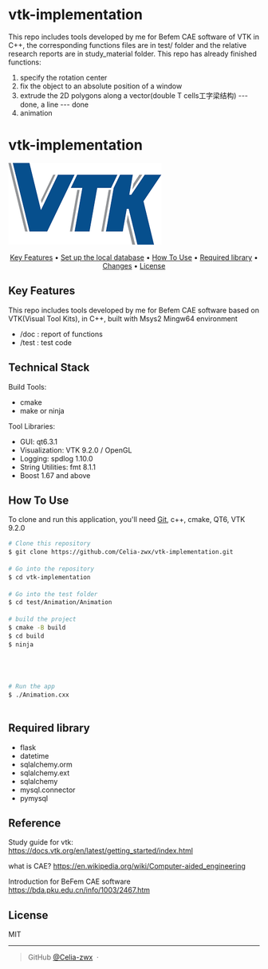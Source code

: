 # vtk-implementation
This repo includes tools developed by me for Befem CAE software of VTK in C++, the corresponding functions files are in test/ folder and the relative research reports are in study_material folder.
This repo has already finished functions:
1. specify the rotation center
2. fix the object to an absolute position of a window
3. extrude the 2D polygons along a vector(double T cells工字梁结构) --- done, a line --- done
4. animation
# vtk-implementation

<img src="/vtk_logo.png" alt="Alt text" title="VTK">

<p align="center">
  <a href="#key-features">Key Features</a> •
  <a href="#techinal-stack">Set up the local database</a> •
  <a href="#how-to-use">How To Use</a> •
  <a href="#required-library">Required library</a> •
  <a href="#changes">Changes</a> •
  <a href="#license">License</a>
</p>



## Key Features

This repo includes tools developed by me for Befem CAE software based on VTK(Visual Tool Kits), in C++, built with Msys2 Mingw64 environment

* /doc : report of functions
* /test : test code

## Technical Stack
Build Tools:
* cmake
* make or ninja
  
Tool Libraries:
* GUI: qt6.3.1
* Visualization: VTK 9.2.0 / OpenGL
* Logging: spdlog 1.10.0
* String Utilities: fmt 8.1.1
* Boost 1.67 and above


## How To Use

To clone and run this application, you'll need [Git](https://git-scm.com), c++, cmake, QT6, VTK 9.2.0



```bash
# Clone this repository
$ git clone https://github.com/Celia-zwx/vtk-implementation.git

# Go into the repository
$ cd vtk-implementation

# Go into the test folder
$ cd test/Animation/Animation

# build the project
$ cmake -B build
$ cd build
$ ninja




# Run the app
$ ./Animation.cxx



```



## Required library
* flask 
* datetime
* sqlalchemy.orm
* sqlalchemy.ext
* sqlalchemy
* mysql.connector
* pymysql

## Reference
 Study guide for vtk:
https://docs.vtk.org/en/latest/getting_started/index.html

 what is CAE?
https://en.wikipedia.org/wiki/Computer-aided_engineering

 Introduction for BeFem CAE software
https://bda.pku.edu.cn/info/1003/2467.htm


## License

MIT

---

> GitHub [@Celia-zwx](https://github.com/Celia-zwx) &nbsp;&middot;&nbsp;


